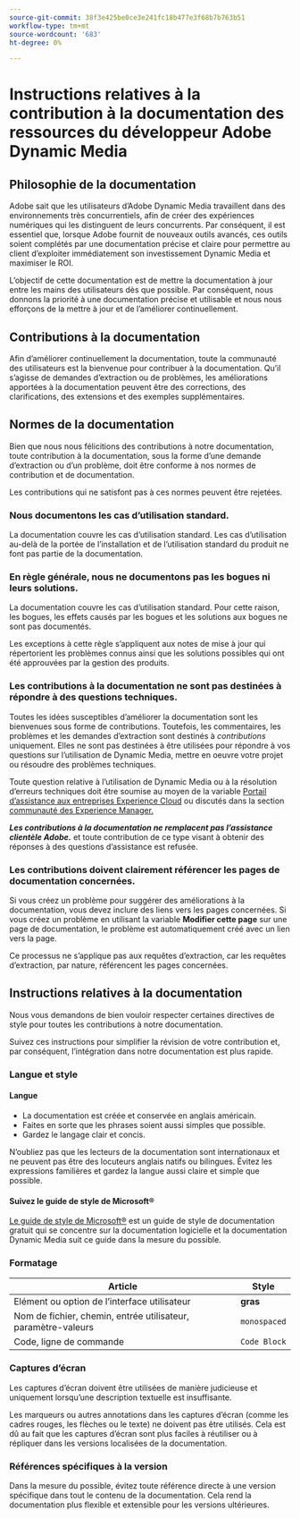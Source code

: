 ```yaml
---
source-git-commit: 38f3e425be0ce3e241fc18b477e3f68b7b763b51
workflow-type: tm+mt
source-wordcount: '683'
ht-degree: 0%

---
```

# Instructions relatives à la contribution à la documentation des ressources du développeur Adobe Dynamic Media

## Philosophie de la documentation

Adobe sait que les utilisateurs d’Adobe Dynamic Media travaillent dans des environnements très concurrentiels, afin de créer des expériences numériques qui les distinguent de leurs concurrents. Par conséquent, il est essentiel que, lorsque Adobe fournit de nouveaux outils avancés, ces outils soient complétés par une documentation précise et claire pour permettre au client d’exploiter immédiatement son investissement Dynamic Media et maximiser le ROI.

L’objectif de cette documentation est de mettre la documentation à jour entre les mains des utilisateurs dès que possible. Par conséquent, nous donnons la priorité à une documentation précise et utilisable et nous nous efforçons de la mettre à jour et de l’améliorer continuellement.

## Contributions à la documentation

Afin d’améliorer continuellement la documentation, toute la communauté des utilisateurs est la bienvenue pour contribuer à la documentation. Qu’il s’agisse de demandes d’extraction ou de problèmes, les améliorations apportées à la documentation peuvent être des corrections, des clarifications, des extensions et des exemples supplémentaires.

## Normes de la documentation

Bien que nous nous félicitions des contributions à notre documentation, toute contribution à la documentation, sous la forme d’une demande d’extraction ou d’un problème, doit être conforme à nos normes de contribution et de documentation.

Les contributions qui ne satisfont pas à ces normes peuvent être rejetées.

### Nous documentons les cas d’utilisation standard.

La documentation couvre les cas d’utilisation standard. Les cas d’utilisation au-delà de la portée de l’installation et de l’utilisation standard du produit ne font pas partie de la documentation.

### En règle générale, nous ne documentons pas les bogues ni leurs solutions.

La documentation couvre les cas d’utilisation standard. Pour cette raison, les bogues, les effets causés par les bogues et les solutions aux bogues ne sont pas documentés.

Les exceptions à cette règle s’appliquent aux notes de mise à jour qui répertorient les problèmes connus ainsi que les solutions possibles qui ont été approuvées par la gestion des produits.

### Les contributions à la documentation ne sont pas destinées à répondre à des questions techniques.

Toutes les idées susceptibles d’améliorer la documentation sont les bienvenues sous forme de contributions. Toutefois, les commentaires, les problèmes et les demandes d’extraction sont destinés à *contributions* uniquement. Elles ne sont pas destinées à être utilisées pour répondre à vos questions sur l’utilisation de Dynamic Media, mettre en oeuvre votre projet ou résoudre des problèmes techniques.

Toute question relative à l’utilisation de Dynamic Media ou à la résolution d’erreurs techniques doit être soumise au moyen de la variable [Portail d’assistance aux entreprises Experience Cloud](https://experienceleague.adobe.com/?support-solution=General&amp;support-tab=home#support) ou discutés dans la section [communauté des Experience Manager.](https://experienceleaguecommunities.adobe.com/t5/adobe-experience-manager/ct-p/adobe-experience-manager-community)

***Les contributions à la documentation ne remplacent pas l’assistance clientèle Adobe.*** et toute contribution de ce type visant à obtenir des réponses à des questions d’assistance est refusée.

### Les contributions doivent clairement référencer les pages de documentation concernées.

Si vous créez un problème pour suggérer des améliorations à la documentation, vous devez inclure des liens vers les pages concernées. Si vous créez un problème en utilisant la variable **Modifier cette page** sur une page de documentation, le problème est automatiquement créé avec un lien vers la page.

Ce processus ne s’applique pas aux requêtes d’extraction, car les requêtes d’extraction, par nature, référencent les pages concernées.

## Instructions relatives à la documentation

Nous vous demandons de bien vouloir respecter certaines directives de style pour toutes les contributions à notre documentation.

Suivez ces instructions pour simplifier la révision de votre contribution et, par conséquent, l’intégration dans notre documentation est plus rapide.

### Langue et style

#### Langue

* La documentation est créée et conservée en anglais américain.
* Faites en sorte que les phrases soient aussi simples que possible.
* Gardez le langage clair et concis.

N’oubliez pas que les lecteurs de la documentation sont internationaux et ne peuvent pas être des locuteurs anglais natifs ou bilingues. Évitez les expressions familières et gardez la langue aussi claire et simple que possible.

#### Suivez le guide de style de Microsoft®

[Le guide de style de Microsoft®](https://learn.microsoft.com/en-us/style-guide/welcome/) est un guide de style de documentation gratuit qui se concentre sur la documentation logicielle et la documentation Dynamic Media suit ce guide dans la mesure du possible.

### Formatage

| Article | Style |
|---|---|
| Elément ou option de l’interface utilisateur | **gras** |
| Nom de fichier, chemin, entrée utilisateur, paramètre-valeurs | `monospaced` |
| Code, ligne de commande | ```Code Block``` |

### Captures d’écran

Les captures d’écran doivent être utilisées de manière judicieuse et uniquement lorsqu’une description textuelle est insuffisante.

Les marqueurs ou autres annotations dans les captures d’écran (comme les cadres rouges, les flèches ou le texte) ne doivent pas être utilisés. Cela est dû au fait que les captures d’écran sont plus faciles à réutiliser ou à répliquer dans les versions localisées de la documentation.

### Références spécifiques à la version

Dans la mesure du possible, évitez toute référence directe à une version spécifique dans tout le contenu de la documentation. Cela rend la documentation plus flexible et extensible pour les versions ultérieures.